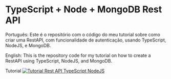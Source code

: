 # TypeScript + Node + MongoDB Rest API

Português: Este é o repositório com o código do meu tutorial sobre como criar uma RestAPI, com funcionalidade de autenticação, usando TypeScript, NodeJS, e MongoDB.

English: This is the repository code for my tutorial on how to create a RestAPI using TypeScript, NodeJS, and MongoDB.

Tutorial
[![Tutorial Rest API TypeScript NodeJS](https://img.youtube.com/vi/jdSm-3cFsMg/0.jpg)](https://www.youtube.com/watch?v=jdSm-3cFsMg)
